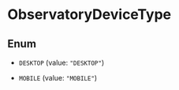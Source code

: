 

# ObservatoryDeviceType

## Enum


* `DESKTOP` (value: `"DESKTOP"`)

* `MOBILE` (value: `"MOBILE"`)



